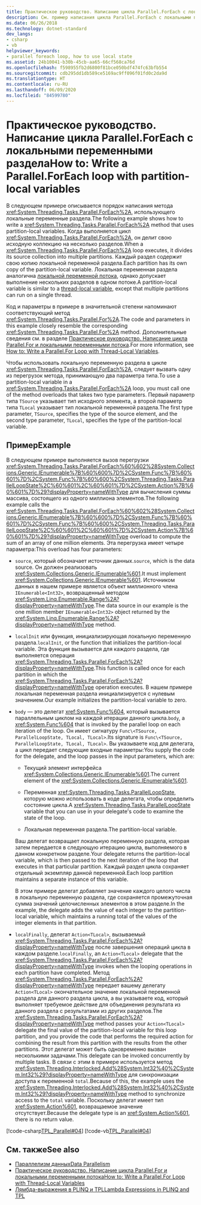 ```yaml
---
title: Практическое руководство. Написание цикла Parallel.ForEach c локальными переменными раздела
description: См. пример написания цикла Parallel.ForEach c локальными переменными раздела в .NET.
ms.date: 06/26/2018
ms.technology: dotnet-standard
dev_langs:
- csharp
- vb
helpviewer_keywords:
- parallel foreach loop, how to use local state
ms.assetid: 24b10041-b30b-45cb-aa65-66cf568ca76d
ms.openlocfilehash: f598955fb2d6800f81bce050bdf474fc63bfb554
ms.sourcegitcommit: cdb295dd1db589ce5169ac9ff096f01fd0c2da9d
ms.translationtype: HT
ms.contentlocale: ru-RU
ms.lasthandoff: 06/09/2020
ms.locfileid: "84599780"
---
```

# <a name="how-to-write-a-parallelforeach-loop-with-partition-local-variables"></a><span data-ttu-id="f6f41-103">Практическое руководство. Написание цикла Parallel.ForEach c локальными переменными раздела</span><span class="sxs-lookup"><span data-stu-id="f6f41-103">How to: Write a Parallel.ForEach loop with partition-local variables</span></span>

<span data-ttu-id="f6f41-104">В следующем примере описывается порядок написания метода <xref:System.Threading.Tasks.Parallel.ForEach%2A>, использующего локальные переменные раздела.</span><span class="sxs-lookup"><span data-stu-id="f6f41-104">The following example shows how to write a <xref:System.Threading.Tasks.Parallel.ForEach%2A> method that uses partition-local variables.</span></span> <span data-ttu-id="f6f41-105">Когда выполняется цикл <xref:System.Threading.Tasks.Parallel.ForEach%2A>, он делит свою исходную коллекцию на несколько разделов.</span><span class="sxs-lookup"><span data-stu-id="f6f41-105">When a <xref:System.Threading.Tasks.Parallel.ForEach%2A> loop executes, it divides its source collection into multiple partitions.</span></span> <span data-ttu-id="f6f41-106">Каждый раздел содержит свою копию локальной переменной раздела.</span><span class="sxs-lookup"><span data-stu-id="f6f41-106">Each partition has its own copy of the partition-local variable.</span></span> <span data-ttu-id="f6f41-107">Локальная переменная раздела аналогична [локальной переменной потока](xref:System.Threading.ThreadLocal%601), однако допускает выполнение нескольких разделов в одном потоке.</span><span class="sxs-lookup"><span data-stu-id="f6f41-107">A partition-local variable is similar to a [thread-local variable](xref:System.Threading.ThreadLocal%601), except that multiple partitions can run on a single thread.</span></span>

<span data-ttu-id="f6f41-108">Код и параметры в примере в значительной степени напоминают соответствующий метод <xref:System.Threading.Tasks.Parallel.For%2A>.</span><span class="sxs-lookup"><span data-stu-id="f6f41-108">The code and parameters in this example closely resemble the corresponding <xref:System.Threading.Tasks.Parallel.For%2A> method.</span></span> <span data-ttu-id="f6f41-109">Дополнительные сведения см. в разделе [Практическое руководство. Написание цикла Parallel.For и локальными переменными потока](how-to-write-a-parallel-for-loop-with-thread-local-variables.md).</span><span class="sxs-lookup"><span data-stu-id="f6f41-109">For more information, see [How to: Write a Parallel.For Loop with Thread-Local Variables](how-to-write-a-parallel-for-loop-with-thread-local-variables.md).</span></span>

<span data-ttu-id="f6f41-110">Чтобы использовать локальную переменную раздела в цикле <xref:System.Threading.Tasks.Parallel.ForEach%2A>, следует вызвать одну из перегрузок метода, принимающую два параметра типа.</span><span class="sxs-lookup"><span data-stu-id="f6f41-110">To use a partition-local variable in a <xref:System.Threading.Tasks.Parallel.ForEach%2A> loop, you must call one of the method overloads that takes two type parameters.</span></span> <span data-ttu-id="f6f41-111">Первый параметр типа `TSource` указывает тип исходного элемента, а второй параметр типа `TLocal` указывает тип локальной переменной раздела.</span><span class="sxs-lookup"><span data-stu-id="f6f41-111">The first type parameter, `TSource`, specifies the type of the source element, and the second type parameter, `TLocal`, specifies the type of the partition-local variable.</span></span>

## <a name="example"></a><span data-ttu-id="f6f41-112">Пример</span><span class="sxs-lookup"><span data-stu-id="f6f41-112">Example</span></span>

<span data-ttu-id="f6f41-113">В следующем примере выполняется вызов перегрузки <xref:System.Threading.Tasks.Parallel.ForEach%60%602%28System.Collections.Generic.IEnumerable%7B%60%600%7D%2CSystem.Func%7B%60%601%7D%2CSystem.Func%7B%60%600%2CSystem.Threading.Tasks.ParallelLoopState%2C%60%601%2C%60%601%7D%2CSystem.Action%7B%60%601%7D%29?displayProperty=nameWithType> для вычисления суммы массива, состоящего из одного миллиона элементов.</span><span class="sxs-lookup"><span data-stu-id="f6f41-113">The following example calls the <xref:System.Threading.Tasks.Parallel.ForEach%60%602%28System.Collections.Generic.IEnumerable%7B%60%600%7D%2CSystem.Func%7B%60%601%7D%2CSystem.Func%7B%60%600%2CSystem.Threading.Tasks.ParallelLoopState%2C%60%601%2C%60%601%7D%2CSystem.Action%7B%60%601%7D%29?displayProperty=nameWithType> overload to compute the sum of an array of one million elements.</span></span> <span data-ttu-id="f6f41-114">Эта перегрузка имеет четыре параметра:</span><span class="sxs-lookup"><span data-stu-id="f6f41-114">This overload has four parameters:</span></span>

- <span data-ttu-id="f6f41-115">`source`, который обозначает источник данных.</span><span class="sxs-lookup"><span data-stu-id="f6f41-115">`source`, which is the data source.</span></span> <span data-ttu-id="f6f41-116">Он должен реализовать <xref:System.Collections.Generic.IEnumerable%601>.</span><span class="sxs-lookup"><span data-stu-id="f6f41-116">It must implement <xref:System.Collections.Generic.IEnumerable%601>.</span></span> <span data-ttu-id="f6f41-117">Источником данных в нашем примере является объект миллионного члена `IEnumerable<Int32>`, возвращенный методом <xref:System.Linq.Enumerable.Range%2A?displayProperty=nameWithType>.</span><span class="sxs-lookup"><span data-stu-id="f6f41-117">The data source in our example is the one million member `IEnumerable<Int32>` object returned by the <xref:System.Linq.Enumerable.Range%2A?displayProperty=nameWithType> method.</span></span>

- <span data-ttu-id="f6f41-118">`localInit` или функция, инициализирующая локальную переменную раздела.</span><span class="sxs-lookup"><span data-stu-id="f6f41-118">`localInit`, or the function that initializes the partition-local variable.</span></span> <span data-ttu-id="f6f41-119">Эта функция вызывается для каждого раздела, где выполняется операция <xref:System.Threading.Tasks.Parallel.ForEach%2A?displayProperty=nameWithType>.</span><span class="sxs-lookup"><span data-stu-id="f6f41-119">This function is called once for each partition in which the <xref:System.Threading.Tasks.Parallel.ForEach%2A?displayProperty=nameWithType> operation executes.</span></span> <span data-ttu-id="f6f41-120">В нашем примере локальная переменная раздела инициализируется с нулевым значением.</span><span class="sxs-lookup"><span data-stu-id="f6f41-120">Our example initializes the partition-local variable to zero.</span></span>

- <span data-ttu-id="f6f41-121">`body` — это делегат <xref:System.Func%604>, который вызывается параллельным циклом на каждой итерации данного цикла.</span><span class="sxs-lookup"><span data-stu-id="f6f41-121">`body`, a <xref:System.Func%604> that is invoked by the parallel loop on each iteration of the loop.</span></span> <span data-ttu-id="f6f41-122">Он имеет сигнатуру `Func\<TSource, ParallelLoopState, TLocal, TLocal>`.</span><span class="sxs-lookup"><span data-stu-id="f6f41-122">Its signature is `Func\<TSource, ParallelLoopState, TLocal, TLocal>`.</span></span> <span data-ttu-id="f6f41-123">Вы указываете код для делегата, а цикл передает следующие входные параметры:</span><span class="sxs-lookup"><span data-stu-id="f6f41-123">You supply the code for the delegate, and the loop passes in the input parameters, which are:</span></span>

  - <span data-ttu-id="f6f41-124">Текущий элемент интерфейса <xref:System.Collections.Generic.IEnumerable%601>.</span><span class="sxs-lookup"><span data-stu-id="f6f41-124">The current element of the <xref:System.Collections.Generic.IEnumerable%601>.</span></span>

  - <span data-ttu-id="f6f41-125">Переменная <xref:System.Threading.Tasks.ParallelLoopState>, которую можно использовать в коде делегата, чтобы определить состояние цикла.</span><span class="sxs-lookup"><span data-stu-id="f6f41-125">A <xref:System.Threading.Tasks.ParallelLoopState> variable that you can use in your delegate's code to examine the state of the loop.</span></span>

  - <span data-ttu-id="f6f41-126">Локальная переменная раздела.</span><span class="sxs-lookup"><span data-stu-id="f6f41-126">The partition-local variable.</span></span>

  <span data-ttu-id="f6f41-127">Ваш делегат возвращает локальную переменную раздела, которая затем передается в следующую итерацию цикла, выполняемого в данном конкретном разделе.</span><span class="sxs-lookup"><span data-stu-id="f6f41-127">Your delegate returns the partition-local variable, which is then passed to the next iteration of the loop that executes in that particular partition.</span></span> <span data-ttu-id="f6f41-128">Каждый раздел цикла сохраняет отдельный экземпляр данной переменной.</span><span class="sxs-lookup"><span data-stu-id="f6f41-128">Each loop partition maintains a separate instance of this variable.</span></span>

  <span data-ttu-id="f6f41-129">В этом примере делегат добавляет значение каждого целого числа в локальную переменную раздела, где сохраняется промежуточная сумма значений целочисленных элементов в этом разделе.</span><span class="sxs-lookup"><span data-stu-id="f6f41-129">In the example, the delegate adds the value of each integer to the partition-local variable, which maintains a running total of the values of the integer elements in that partition.</span></span>

- <span data-ttu-id="f6f41-130">`localFinally`, делегат `Action<TLocal>`, вызываемый <xref:System.Threading.Tasks.Parallel.ForEach%2A?displayProperty=nameWithType> после завершения операций цикла в каждом разделе.</span><span class="sxs-lookup"><span data-stu-id="f6f41-130">`localFinally`, an `Action<TLocal>` delegate that the <xref:System.Threading.Tasks.Parallel.ForEach%2A?displayProperty=nameWithType> invokes when the looping operations in each partition have completed.</span></span> <span data-ttu-id="f6f41-131">Метод <xref:System.Threading.Tasks.Parallel.ForEach%2A?displayProperty=nameWithType> передает вашему делегату `Action<TLocal>` окончательное значение локальной переменной раздела для данного раздела цикла, а вы указываете код, который выполняет требуемое действие для объединения результата из данного раздела с результатами из других разделов.</span><span class="sxs-lookup"><span data-stu-id="f6f41-131">The <xref:System.Threading.Tasks.Parallel.ForEach%2A?displayProperty=nameWithType> method passes your `Action<TLocal>` delegate the final value of the partition-local variable for this loop partition, and you provide the code that performs the required action for combining the result from this partition with the results from the other partitions.</span></span> <span data-ttu-id="f6f41-132">Этот делегат может быть одновременно вызван несколькими задачами.</span><span class="sxs-lookup"><span data-stu-id="f6f41-132">This delegate can be invoked concurrently by multiple tasks.</span></span> <span data-ttu-id="f6f41-133">В связи с этим в примере используется метод <xref:System.Threading.Interlocked.Add%28System.Int32%40%2CSystem.Int32%29?displayProperty=nameWithType> для синхронизации доступа к переменной `total`.</span><span class="sxs-lookup"><span data-stu-id="f6f41-133">Because of this, the example uses the <xref:System.Threading.Interlocked.Add%28System.Int32%40%2CSystem.Int32%29?displayProperty=nameWithType> method to synchronize access to the `total` variable.</span></span> <span data-ttu-id="f6f41-134">Поскольку делегат имеет тип <xref:System.Action%601>, возвращаемое значение отсутствует.</span><span class="sxs-lookup"><span data-stu-id="f6f41-134">Because the delegate type is an <xref:System.Action%601>, there is no return value.</span></span>

[!code-csharp[TPL_Parallel#04](../../../samples/snippets/csharp/VS_Snippets_Misc/tpl_parallel/cs/foreachthreadlocal.cs#04)]
[!code-vb[TPL_Parallel#04](../../../samples/snippets/visualbasic/VS_Snippets_Misc/tpl_parallel/vb/foreachthreadlocal.vb#04)]

## <a name="see-also"></a><span data-ttu-id="f6f41-135">См. также</span><span class="sxs-lookup"><span data-stu-id="f6f41-135">See also</span></span>

- [<span data-ttu-id="f6f41-136">Параллелизм данных</span><span class="sxs-lookup"><span data-stu-id="f6f41-136">Data Parallelism</span></span>](data-parallelism-task-parallel-library.md)
- [<span data-ttu-id="f6f41-137">Практическое руководство. Написание цикла Parallel.For и локальными переменными потока</span><span class="sxs-lookup"><span data-stu-id="f6f41-137">How to: Write a Parallel.For Loop with Thread-Local Variables</span></span>](how-to-write-a-parallel-for-loop-with-thread-local-variables.md)
- [<span data-ttu-id="f6f41-138">Лямбда-выражения в PLINQ и TPL</span><span class="sxs-lookup"><span data-stu-id="f6f41-138">Lambda Expressions in PLINQ and TPL</span></span>](lambda-expressions-in-plinq-and-tpl.md)
